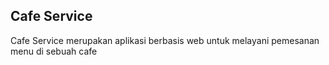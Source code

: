 ## Cafe Service
Cafe Service merupakan aplikasi berbasis web untuk melayani pemesanan menu di sebuah cafe
